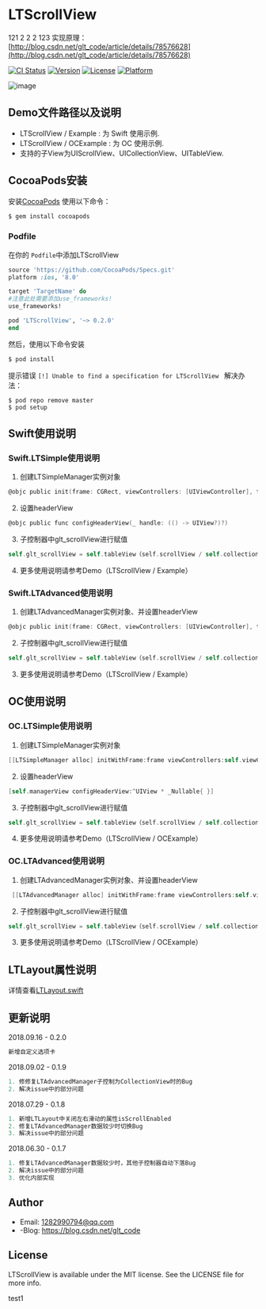 ﻿# LTScrollView
121
2
2
2
123
实现原理： [http://blog.csdn.net/glt_code/article/details/78576628](http://blog.csdn.net/glt_code/article/details/78576628)

[![CI Status](http://img.shields.io/travis/1282990794@qq.com/LTScrollView.svg?style=flat)](https://travis-ci.org/1282990794@qq.com/LTScrollView)
[![Version](https://img.shields.io/cocoapods/v/LTScrollView.svg?style=flat)](http://cocoapods.org/pods/LTScrollView)
[![License](https://img.shields.io/cocoapods/l/LTScrollView.svg?style=flat)](http://cocoapods.org/pods/LTScrollView)
[![Platform](https://img.shields.io/cocoapods/p/LTScrollView.svg?style=flat)](http://cocoapods.org/pods/LTScrollView)

![image](https://github.com/gltwy/LTScrollView/blob/master/demo.gif)

## Demo文件路径以及说明

- LTScrollView / Example : 为 Swift 使用示例.
- LTScrollView / OCExample : 为 OC 使用示例.
- 支持的子View为UIScrollView、UICollectionView、UITableView.

## CocoaPods安装

安装[CocoaPods](http://cocoapods.org) 使用以下命令：

```bash
$ gem install cocoapods
```

### Podfile

在你的 `Podfile`中添加LTScrollView

```ruby
source 'https://github.com/CocoaPods/Specs.git'
platform :ios, '8.0'

target 'TargetName' do
#注意此处需要添加use_frameworks!
use_frameworks!

pod 'LTScrollView', '~> 0.2.0'
end
```

然后，使用以下命令安装

```bash
$ pod install
```

提示错误 `[!] Unable to find a specification for LTScrollView ` 解决办法：

```
$ pod repo remove master
$ pod setup
```

## Swift使用说明

### Swift.LTSimple使用说明

1. 创建LTSimpleManager实例对象
```objective-c
@objc public init(frame: CGRect, viewControllers: [UIViewController], titles: [String], currentViewController:UIViewController, layout: LTLayout)
```
2. 设置headerView
```objective-c
@objc public func configHeaderView(_ handle: (() -> UIView?)?)
```
3. 子控制器中glt_scrollView进行赋值
```objective-c
self.glt_scrollView = self.tableView（self.scrollView / self.collectionView）
```
4. 更多使用说明请参考Demo（LTScrollView / Example）


### Swift.LTAdvanced使用说明

1. 创建LTAdvancedManager实例对象、并设置headerView
```objective-c
@objc public init(frame: CGRect, viewControllers: [UIViewController], titles: [String], currentViewController:UIViewController, layout: LTLayout, headerViewHandle handle: () -> UIView)
```
2. 子控制器中glt_scrollView进行赋值
```objective-c
self.glt_scrollView = self.tableView（self.scrollView / self.collectionView）
```
3. 更多使用说明请参考Demo（LTScrollView / Example）

## OC使用说明

### OC.LTSimple使用说明
1. 创建LTSimpleManager实例对象
```objective-c
[[LTSimpleManager alloc] initWithFrame:frame viewControllers:self.viewControllers titles:self.titles currentViewController:self layout:self.layout]
```
2. 设置headerView
```objective-c
[self.managerView configHeaderView:^UIView * _Nullable{ }]
```
3. 子控制器中glt_scrollView进行赋值
```objective-c
self.glt_scrollView = self.tableView（self.scrollView / self.collectionView）
```
4. 更多使用说明请参考Demo（LTScrollView / OCExample）

### OC.LTAdvanced使用说明
1. 创建LTAdvancedManager实例对象、并设置headerView
```objective-c
 [[LTAdvancedManager alloc] initWithFrame:frame viewControllers:self.viewControllers titles:self.titles currentViewController:self layout:self.layout headerViewHandle:^UIView * _Nonnull{}]
```
2. 子控制器中glt_scrollView进行赋值
```objective-c
self.glt_scrollView = self.tableView（self.scrollView / self.collectionView）
```
3. 更多使用说明请参考Demo（LTScrollView / OCExample）

## LTLayout属性说明
详情查看[LTLayout.swift](https://github.com/gltwy/LTScrollView/blob/master/Example/LTScrollView/Lib/LTLayout.swift)

## 更新说明

2018.09.16 - 0.2.0
```objective-c
新增自定义选项卡
```

2018.09.02 - 0.1.9
```objective-c
1. 修修复LTAdvancedManager子控制为CollectionView时的Bug
2. 解决issue中的部分问题
```

2018.07.29 - 0.1.8
```objective-c
1. 新增LTLayout中关闭左右滑动的属性isScrollEnabled
2. 修复LTAdvancedManager数据较少时切换Bug
3. 解决issue中的部分问题
```

2018.06.30 - 0.1.7
```objective-c
1. 修复LTAdvancedManager数据较少时，其他子控制器自动下落Bug
2. 解决issue中的部分问题
3. 优化内部实现
```

## Author
- Email:  1282990794@qq.com
- -Blog:  https://blog.csdn.net/glt_code

## License

LTScrollView is available under the MIT license. See the LICENSE file for more info.


test1